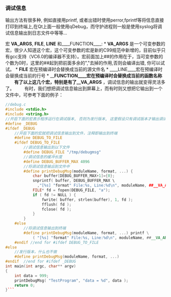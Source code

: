 
### 调试信息

输出方法有很多种,  例如直接用printf,  或者出错时使用perror,fprintf等将信息直接打印到终端上,在Qt上面一般使用qDebug，而守护进程则一般是使用syslog将调试信息输出到日志文件中等等...

宏 ____VA_ARGS____, ____FILE____, ____LINE____ 和____FUNCTION____:
* 
____VA_ARGS____ 是一个可变参数的宏，很少人知道这个宏，这个可变参数的宏是新的C99规范中新增的，目前似乎只有gcc支持（VC6.0的编译器不支持）。宏前面加上##的作用在于，当可变参数的个数为0时，这里的##起到把前面多余的","去掉的作用,否则会编译出错, 你可以试试。
* 
____FILE____ 宏在预编译时会替换成当前的源文件名
* 
____LINE____宏在预编译时会替换成当前的行号
* 
____FUNCTION____宏在预编译时会替换成当前的函数名称
　　有了以上这几个宏，特别是有了__VA_ARGS__ ，调试信息的输出就变得灵活多了。
　　有时，我们想把调试信息输出到屏幕上，而有时则又想把它输出到一个文件中，可参考下面的例子：
```C++
//debug.c
#include <stdio.h>
#include <string.h>
//开启下面的宏表示程序运行在调试版本, 否则为发行版本, 这里假设只有调试版本才输出调试信息
#define _DEBUG
#ifdef _DEBUG
    //开启下面的宏就把调试信息输出到文件，注释即输出到终端
    #define DEBUG_TO_FILE
    #ifdef DEBUG_TO_FILE
        //调试信息输出到以下文件
        #define DEBUG_FILE "/tmp/debugmsg"
        //调试信息的缓冲长度
        #define DEBUG_BUFFER_MAX 4096
        //将调试信息输出到文件中
        #define printDebugMsg(moduleName, format, ...) {
            char buffer[DEBUG_BUFFER_MAX+1]={0};
            snprintf( buffer, DEBUG_BUFFER_MAX \
              ,"[%s] "format" File:%s, Line:%d\n", moduleName, ##__VA_ARGS__, __FILE__, __LINE__ );
            FILE* fd = fopen(DEBUG_FILE, "a");
            if ( fd != NULL ) {
                fwrite( buffer, strlen(buffer), 1, fd );
                fflush( fd );
                fclose( fd );
            }
        }
    #else
        //将调试信息输出到终端
        #define printDebugMsg(moduleName, format, ...) printf \
            ( "[%s] "format" File:%s, Line:%d\n", moduleName, ##__VA_ARGS__, __FILE__, __LINE__ );
    #endif //end for #ifdef DEBUG_TO_FILE
#else
    //发行版本，什么也不做
    #define printDebugMsg(moduleName, format, ...)
#endif  //end for #ifdef _DEBUG
int main(int argc, char** argv)
{
    int data = 999;
    printDebugMsg( "TestProgram", "data = %d", data );
    return 0;
}```
 